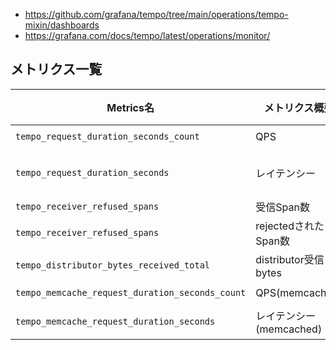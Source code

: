- https://github.com/grafana/tempo/tree/main/operations/tempo-mixin/dashboards
- https://grafana.com/docs/tempo/latest/operations/monitor/

## メトリクス一覧
|Metrics名|メトリクス概要|Type|PromQL例|備考|
|---|---|---|---|---|
|`tempo_request_duration_seconds_count`|QPS|Histogram|`sum by(pod,status_code)(rate(tempo_request_duration_seconds_count[$__rate_interval]))`||
|`tempo_request_duration_seconds`|レイテンシー|Histogram|`sum by(pod)(rate(tempo_request_duration_seconds_sum[$__rate_interval]) / rate(tempo_request_duration_seconds_count[$__rate_interval]))`、`sum by(pod)(histogram_quantile(0.95, rate(tempo_request_duration_seconds_bucket[$__rate_interval])))`||
|`tempo_receiver_refused_spans`|受信Span数|Counter|`sum(rate(tempo_receiver_accepted_spans[$__rate_interval]))`||
|`tempo_receiver_refused_spans`|rejectedされたSpan数|Counter|`rate(tempo_receiver_refused_spans[$__rate_interval])`||
|`tempo_distributor_bytes_received_total`|distributor受信bytes|Counter|`rate(tempo_distributor_bytes_received_total[$__rate_interval])`||
|`tempo_memcache_request_duration_seconds_count`|QPS(memcached)|Histogram|`sum by(pod,status_code)(rate(tempo_memcache_request_duration_seconds_count[$__rate_interval]))`||
|`tempo_memcache_request_duration_seconds`|レイテンシー(memcached)|Histogram|`sum by(pod)(rate(tempo_memcache_request_duration_seconds_sum[$__rate_interval]) / rate(tempo_memcache_request_duration_seconds_count[$__rate_interval]))`||